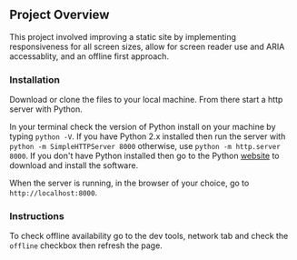 
## Project Overview

This project involved improving a static site by implementing responsiveness for all screen sizes, allow for screen reader use and ARIA accessablity, and an offline first approach.

### Installation

Download or clone the files to your local machine. From there start a http server with Python. 

In your terminal check the version of Python install on your machine by typing `python -V`.
If you have Python 2.x installed then run the server with `python -m SimpleHTTPServer 8000` otherwise, use `python -m http.server 8000`. If you don't have Python installed then go to the Python [website](https://www.python.org/) to download and install the software.

When the server is running, in the browser of your choice, go to `http://localhost:8000`.

### Instructions

To check offline availability go to the dev tools, network tab and check the `offline` checkbox then refresh the page.





